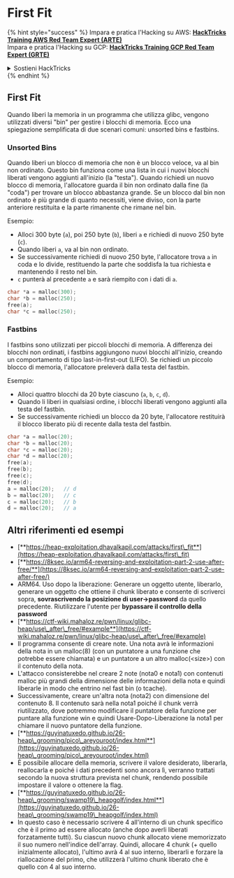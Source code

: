 # First Fit

{% hint style="success" %}
Impara e pratica l'Hacking su AWS: <img src="/.gitbook/assets/arte.png" alt="" data-size="line">[**HackTricks Training AWS Red Team Expert (ARTE)**](https://training.hacktricks.xyz/courses/arte)<img src="/.gitbook/assets/arte.png" alt="" data-size="line">\
Impara e pratica l'Hacking su GCP: <img src="/.gitbook/assets/grte.png" alt="" data-size="line">[**HackTricks Training GCP Red Team Expert (GRTE)**<img src="/.gitbook/assets/grte.png" alt="" data-size="line">](https://training.hacktricks.xyz/courses/grte)

<details>

<summary>Sostieni HackTricks</summary>

* Controlla i [**piani di abbonamento**](https://github.com/sponsors/carlospolop)!
* **Unisciti al** 💬 [**gruppo Discord**](https://discord.gg/hRep4RUj7f) o al [**gruppo telegram**](https://t.me/peass) o **seguici** su **Twitter** 🐦 [**@hacktricks\_live**](https://twitter.com/hacktricks\_live)**.**
* **Condividi trucchi di hacking inviando PR a** [**HackTricks**](https://github.com/carlospolop/hacktricks) e [**HackTricks Cloud**](https://github.com/carlospolop/hacktricks-cloud) nei repository di Github.

</details>
{% endhint %}

## **First Fit**

Quando liberi la memoria in un programma che utilizza glibc, vengono utilizzati diversi "bin" per gestire i blocchi di memoria. Ecco una spiegazione semplificata di due scenari comuni: unsorted bins e fastbins.

### Unsorted Bins

Quando liberi un blocco di memoria che non è un blocco veloce, va al bin non ordinato. Questo bin funziona come una lista in cui i nuovi blocchi liberati vengono aggiunti all'inizio (la "testa"). Quando richiedi un nuovo blocco di memoria, l'allocatore guarda il bin non ordinato dalla fine (la "coda") per trovare un blocco abbastanza grande. Se un blocco dal bin non ordinato è più grande di quanto necessiti, viene diviso, con la parte anteriore restituita e la parte rimanente che rimane nel bin.

Esempio:

* Alloci 300 byte (`a`), poi 250 byte (`b`), liberi `a` e richiedi di nuovo 250 byte (`c`).
* Quando liberi `a`, va al bin non ordinato.
* Se successivamente richiedi di nuovo 250 byte, l'allocatore trova `a` in coda e lo divide, restituendo la parte che soddisfa la tua richiesta e mantenendo il resto nel bin.
* `c` punterà al precedente `a` e sarà riempito con i dati di `a`.
```c
char *a = malloc(300);
char *b = malloc(250);
free(a);
char *c = malloc(250);
```
### Fastbins

I fastbins sono utilizzati per piccoli blocchi di memoria. A differenza dei blocchi non ordinati, i fastbins aggiungono nuovi blocchi all'inizio, creando un comportamento di tipo last-in-first-out (LIFO). Se richiedi un piccolo blocco di memoria, l'allocatore preleverà dalla testa del fastbin.

Esempio:

* Alloci quattro blocchi da 20 byte ciascuno (`a`, `b`, `c`, `d`).
* Quando li liberi in qualsiasi ordine, i blocchi liberati vengono aggiunti alla testa del fastbin.
* Se successivamente richiedi un blocco da 20 byte, l'allocatore restituirà il blocco liberato più di recente dalla testa del fastbin.
```c
char *a = malloc(20);
char *b = malloc(20);
char *c = malloc(20);
char *d = malloc(20);
free(a);
free(b);
free(c);
free(d);
a = malloc(20);   // d
b = malloc(20);   // c
c = malloc(20);   // b
d = malloc(20);   // a
```
## Altri riferimenti ed esempi

* [**https://heap-exploitation.dhavalkapil.com/attacks/first\_fit**](https://heap-exploitation.dhavalkapil.com/attacks/first\_fit)
* [**https://8ksec.io/arm64-reversing-and-exploitation-part-2-use-after-free/**](https://8ksec.io/arm64-reversing-and-exploitation-part-2-use-after-free/)
* ARM64. Uso dopo la liberazione: Generare un oggetto utente, liberarlo, generare un oggetto che ottiene il chunk liberato e consente di scriverci sopra, **sovrascrivendo la posizione di user->password** da quello precedente. Riutilizzare l'utente per **bypassare il controllo della password**
* [**https://ctf-wiki.mahaloz.re/pwn/linux/glibc-heap/use\_after\_free/#example**](https://ctf-wiki.mahaloz.re/pwn/linux/glibc-heap/use\_after\_free/#example)
* Il programma consente di creare note. Una nota avrà le informazioni della nota in un malloc(8) (con un puntatore a una funzione che potrebbe essere chiamata) e un puntatore a un altro malloc(\<size>) con il contenuto della nota.
* L'attacco consisterebbe nel creare 2 note (nota0 e nota1) con contenuti malloc più grandi della dimensione delle informazioni della nota e quindi liberarle in modo che entrino nel fast bin (o tcache).
* Successivamente, creare un'altra nota (nota2) con dimensione del contenuto 8. Il contenuto sarà nella nota1 poiché il chunk verrà riutilizzato, dove potremmo modificare il puntatore della funzione per puntare alla funzione win e quindi Usare-Dopo-Liberazione la nota1 per chiamare il nuovo puntatore della funzione.
* [**https://guyinatuxedo.github.io/26-heap\_grooming/pico\_areyouroot/index.html**](https://guyinatuxedo.github.io/26-heap\_grooming/pico\_areyouroot/index.html)
* È possibile allocare della memoria, scrivere il valore desiderato, liberarla, reallocarla e poiché i dati precedenti sono ancora lì, verranno trattati secondo la nuova struttura prevista nel chunk, rendendo possibile impostare il valore o ottenere la flag.
* [**https://guyinatuxedo.github.io/26-heap\_grooming/swamp19\_heapgolf/index.html**](https://guyinatuxedo.github.io/26-heap\_grooming/swamp19\_heapgolf/index.html)
* In questo caso è necessario scrivere 4 all'interno di un chunk specifico che è il primo ad essere allocato (anche dopo averli liberati forzatamente tutti). Su ciascun nuovo chunk allocato viene memorizzato il suo numero nell'indice dell'array. Quindi, allocare 4 chunk (+ quello inizialmente allocato), l'ultimo avrà 4 al suo interno, liberarli e forzare la riallocazione del primo, che utilizzerà l'ultimo chunk liberato che è quello con 4 al suo interno.
